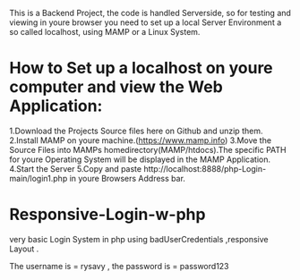 This is a Backend Project, the code is handled Serverside, so for testing and viewing in youre browser you need to set up a local Server Environment a so called localhost, using MAMP or a Linux System.

# How to Set up a localhost on youre computer and view the Web Application:

1.Download the Projects Source files here on Github and unzip them.
2.Install MAMP on youre machine.(https://www.mamp.info)
3.Move the Source Files into MAMPs homedirectory(MAMP/htdocs).The specific PATH for youre Operating System will be displayed in the MAMP Application.
4.Start the Server
5.Copy and paste http://localhost:8888/php-Login-main/login1.php in youre Browsers Address bar. 



# Responsive-Login-w-php

very basic Login System in php using badUserCredentials ,responsive Layout . 

The username is  = rysavy , the password is  = password123

